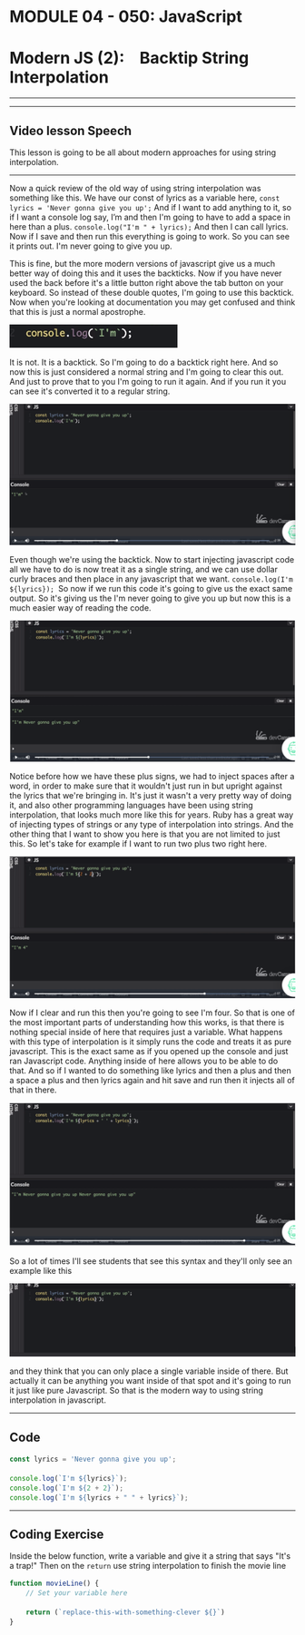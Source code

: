 # MODULE 04 - 050: JavaScript

# Modern JS (2):    Backtip String Interpolation

---

---

## Video lesson Speech

This lesson is going to be all about modern approaches for using string interpolation.

****

Now a quick review of the old way of using string interpolation was something like this. We have our const of lyrics as a variable here, `const lyrics = 'Never gonna give you up';` And if I want to add anything to it, so if I want a console log say, I’m and then I'm going to have to add a space in here than a plus.
`console.log("I'm " + lyrics);`
 And then I can call lyrics. Now if I save and then run this everything is going to work. So you can see it prints out. I'm never going to give you up. 

This is fine, but the more modern versions of javascript give us a much better way of doing this and it uses the backticks. Now if you have never used the back before it's a little button right above the tab button on your keyboard. 
So instead of these double quotes, I'm going to use this backtick. Now when you're looking at documentation you may get confused and think that this is just a normal apostrophe. 

![medium](./04-050_IMG1.png)

It is not. It is a backtick. So I'm going to do a backtick right here. And so now this is just considered a normal string and I'm going to clear this out. And just to prove that to you I'm going to run it again. And if you run it you can see it's converted it to a regular string.

![large](./04-050_IMG2.png)

Even though we're using the backtick. 
Now to start injecting javascript code all we have to do is now treat it as a single string, and we can use dollar curly braces and then place in any javascript that we want.  `console.log(I'm ${lyrics}); `So now if we run this code it's going to give us the exact same output. So it's giving us the I'm never going to give you up but now this is a much easier way of reading the code. 

![large](./04-050_IMG3.png)

Notice before how we have these plus signs, we had to inject spaces after a word, in order to make sure that it wouldn't just run in but upright against the lyrics that we're bringing in. It's just it wasn't a very pretty way of doing it, and also other programming languages have been using string interpolation, that looks much more like this for years. 
Ruby has a great way of injecting types of strings or any type of interpolation into strings. And the other thing that I want to show you here is that you are not limited to just this. So let's take for example if I want to run two plus two right here.

![large](./04-050_IMG4.png)

 Now if I clear and run this then you're going to see I'm four. 
So that is one of the most important parts of understanding how this works, is that there is nothing special inside of here that requires just a variable. 
What happens with this type of interpolation is it simply runs the code and treats it as pure javascript. This is the exact same as if you opened up the console and just ran Javascript code. Anything inside of here allows you to be able to do that. 
And so if I wanted to do something like lyrics and then a plus and then a space a plus and then lyrics again and hit save and run then it injects all of that in there.

![large](./04-050_IMG5.png)

So a lot of times I'll see students that see this syntax and they'll only see an example like this 

![large](./04-050_IMG6.png)

and they think that you can only place a single variable inside of there. But actually it can be anything you want inside of that spot and it's going to run it just like pure Javascript. 
So that is the modern way to using string interpolation in javascript. 

****

## Code

```js
const lyrics = 'Never gonna give you up';

console.log(`I'm ${lyrics}`);
console.log(`I'm ${2 + 2}`);
console.log(`I'm ${lyrics + " " + lyrics}`);
```

****

## Coding Exercise

Inside the below function, write a variable and give it a string that says "It's a trap!" Then on the `return` use string interpolation to finish the movie line

```js
function movieLine() {
    // Set your variable here

    return (`replace-this-with-something-clever ${}`)
}
```
